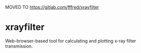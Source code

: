 MOVED TO https://gitlab.com/fffred/xrayfilter


xrayfilter
==========

Web-browser-based tool for calculating and plotting x-ray filter transmission.
